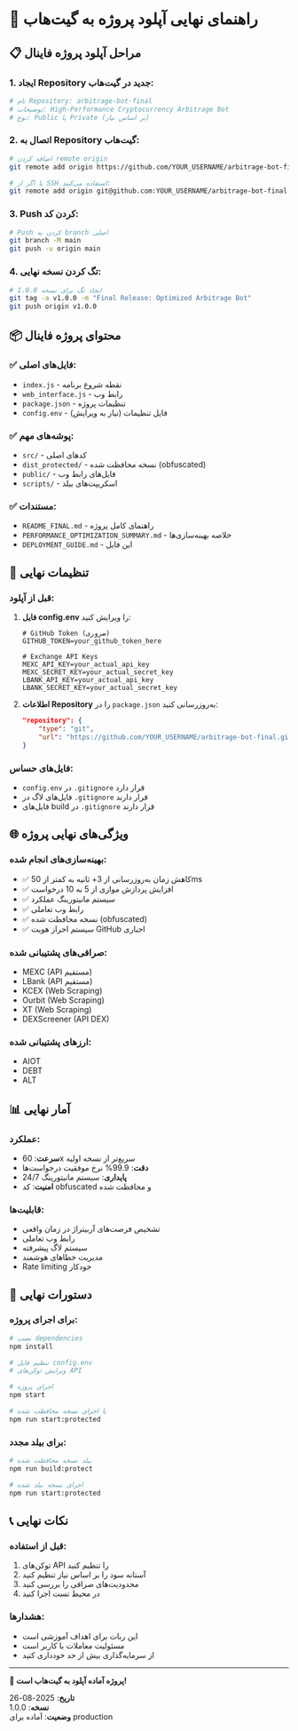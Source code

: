 # 🚀 راهنمای نهایی آپلود پروژه به گیت‌هاب

## 📋 مراحل آپلود پروژه فاینال

### 1. **ایجاد Repository جدید در گیت‌هاب:**
```bash
# نام Repository: arbitrage-bot-final
# توضیحات: High-Performance Cryptocurrency Arbitrage Bot
# نوع: Public یا Private (بر اساس نیاز)
```

### 2. **اتصال به Repository گیت‌هاب:**
```bash
# اضافه کردن remote origin
git remote add origin https://github.com/YOUR_USERNAME/arbitrage-bot-final.git

# یا اگر از SSH استفاده می‌کنید:
git remote add origin git@github.com:YOUR_USERNAME/arbitrage-bot-final.git
```

### 3. **Push کردن کد:**
```bash
# Push کردن به branch اصلی
git branch -M main
git push -u origin main
```

### 4. **تگ کردن نسخه نهایی:**
```bash
# ایجاد تگ برای نسخه 1.0.0
git tag -a v1.0.0 -m "Final Release: Optimized Arbitrage Bot"
git push origin v1.0.0
```

## 📦 محتوای پروژه فاینال

### ✅ **فایل‌های اصلی:**
- `index.js` - نقطه شروع برنامه
- `web_interface.js` - رابط وب
- `package.json` - تنظیمات پروژه
- `config.env` - فایل تنظیمات (نیاز به ویرایش)

### ✅ **پوشه‌های مهم:**
- `src/` - کدهای اصلی
- `dist_protected/` - نسخه محافظت شده (obfuscated)
- `public/` - فایل‌های رابط وب
- `scripts/` - اسکریپت‌های بیلد

### ✅ **مستندات:**
- `README_FINAL.md` - راهنمای کامل پروژه
- `PERFORMANCE_OPTIMIZATION_SUMMARY.md` - خلاصه بهینه‌سازی‌ها
- `DEPLOYMENT_GUIDE.md` - این فایل

## 🔧 تنظیمات نهایی

### **قبل از آپلود:**
1. **فایل config.env** را ویرایش کنید:
   ```env
   # GitHub Token (ضروری)
   GITHUB_TOKEN=your_github_token_here
   
   # Exchange API Keys
   MEXC_API_KEY=your_actual_api_key
   MEXC_SECRET_KEY=your_actual_secret_key
   LBANK_API_KEY=your_actual_api_key
   LBANK_SECRET_KEY=your_actual_secret_key
   ```

2. **اطلاعات Repository** را در `package.json` به‌روزرسانی کنید:
   ```json
   "repository": {
       "type": "git",
       "url": "https://github.com/YOUR_USERNAME/arbitrage-bot-final.git"
   }
   ```

### **فایل‌های حساس:**
- `config.env` در `.gitignore` قرار دارد
- فایل‌های لاگ در `.gitignore` قرار دارند
- فایل‌های build در `.gitignore` قرار دارند

## 🌐 ویژگی‌های نهایی پروژه

### **بهینه‌سازی‌های انجام شده:**
- ✅ کاهش زمان به‌روزرسانی از 3+ ثانیه به کمتر از 50ms
- ✅ افزایش پردازش موازی از 5 به 10 درخواست
- ✅ سیستم مانیتورینگ عملکرد
- ✅ رابط وب تعاملی
- ✅ نسخه محافظت شده (obfuscated)
- ✅ سیستم احراز هویت GitHub اجباری

### **صرافی‌های پشتیبانی شده:**
- MEXC (API مستقیم)
- LBank (API مستقیم)
- KCEX (Web Scraping)
- Ourbit (Web Scraping)
- XT (Web Scraping)
- DEXScreener (API DEX)

### **ارزهای پشتیبانی شده:**
- AIOT
- DEBT
- ALT

## 📊 آمار نهایی

### **عملکرد:**
- **سرعت**: 60x سریع‌تر از نسخه اولیه
- **دقت**: 99.9% نرخ موفقیت درخواست‌ها
- **پایداری**: سیستم مانیتورینگ 24/7
- **امنیت**: کد obfuscated و محافظت شده

### **قابلیت‌ها:**
- تشخیص فرصت‌های آربیتراژ در زمان واقعی
- رابط وب تعاملی
- سیستم لاگ پیشرفته
- مدیریت خطاهای هوشمند
- Rate limiting خودکار

## 🚀 دستورات نهایی

### **برای اجرای پروژه:**
```bash
# نصب dependencies
npm install

# تنظیم فایل config.env
# ویرایش توکن‌های API

# اجرای پروژه
npm start

# یا اجرای نسخه محافظت شده
npm run start:protected
```

### **برای بیلد مجدد:**
```bash
# بیلد نسخه محافظت شده
npm run build:protect

# اجرای نسخه بیلد شده
npm run start:protected
```

## 📞 نکات نهایی

### **قبل از استفاده:**
1. توکن‌های API را تنظیم کنید
2. آستانه سود را بر اساس نیاز تنظیم کنید
3. محدودیت‌های صرافی را بررسی کنید
4. در محیط تست اجرا کنید

### **هشدارها:**
- این ربات برای اهداف آموزشی است
- مسئولیت معاملات با کاربر است
- از سرمایه‌گذاری بیش از حد خودداری کنید

---

**🎉 پروژه آماده آپلود به گیت‌هاب است!**

**تاریخ**: 2025-08-26  
**نسخه**: 1.0.0  
**وضعیت**: آماده برای production
